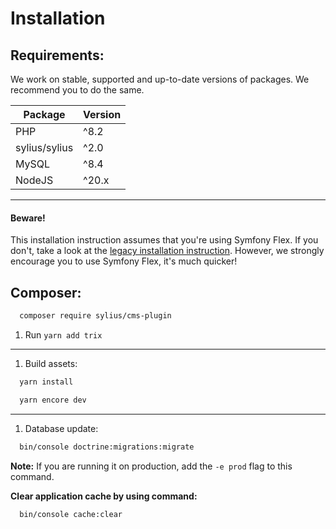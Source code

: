 # Installation

## Requirements:
We work on stable, supported and up-to-date versions of packages. We recommend you to do the same.

| Package       | Version |
|---------------|---------|
| PHP           | ^8.2    |
| sylius/sylius | ^2.0    |
| MySQL         | ^8.4    |
| NodeJS        | ^20.x   |

---
#### Beware!

This installation instruction assumes that you're using Symfony Flex. If you don't, take a look at the
[legacy installation instruction](doc/legacy_installation.md). However, we strongly encourage you to use
Symfony Flex, it's much quicker!

## Composer:
```bash
  composer require sylius/cms-plugin
```

1. Run `yarn add trix`
---
1. Build assets:
```bash
  yarn install
```
```bash
  yarn encore dev
```
---
1. Database update:
```bash
  bin/console doctrine:migrations:migrate
```
**Note:** If you are running it on production, add the `-e prod` flag to this command.

**Clear application cache by using command:**
```bash
  bin/console cache:clear
```

